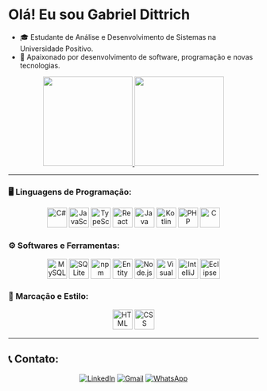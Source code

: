 # Olá! Eu sou Gabriel Dittrich

- 🎓 Estudante de Análise e Desenvolvimento de Sistemas na Universidade Positivo.
- 🚀 Apaixonado por desenvolvimento de software, programação e novas tecnologias.

<div align="center">
    <a href="https://github.com/gabrieldittrich">
        <img height="180em" src="https://github-readme-stats.vercel.app/api?username=gabrieldittrich&show_icons=true&theme=radical&locale=pt-br&hide=issues" />
    </a>
    <a href="https://github.com/gabrieldittrich">
        <img height="180em" src="https://github-readme-stats.vercel.app/api/top-langs/?username=gabrieldittrich&layout=compact&locale=pt-br&theme=radical" />
    </a>
</div>

---

### 🖥️ Linguagens de Programação:

<p align="center">
    <a href="#"><img src="https://cdn.jsdelivr.net/gh/devicons/devicon/icons/csharp/csharp-original.svg" title="C#" alt="C#" width="40" height="40"/></a>
    <a href="#"><img src="https://cdn.jsdelivr.net/gh/devicons/devicon/icons/javascript/javascript-original.svg" title="JavaScript" alt="JavaScript" width="40" height="40"/></a>
    <a href="#"><img src="https://cdn.jsdelivr.net/gh/devicons/devicon/icons/typescript/typescript-original.svg" title="TypeScript" alt="TypeScript" width="40" height="40" /></a>
    <a href="#"><img src="https://cdn.jsdelivr.net/gh/devicons/devicon/icons/react/react-original.svg" title="React" alt="React" width="40" height="40"/></a>
    <a href="#"><img src="https://cdn.jsdelivr.net/gh/devicons/devicon/icons/java/java-original.svg" title="Java" alt="Java" width="40" height="40"/></a>
    <a href="#"><img src="https://cdn.jsdelivr.net/gh/devicons/devicon/icons/kotlin/kotlin-original.svg" title="Kotlin" alt="Kotlin" width="40" height="40"/></a>
    <a href="#"><img src="https://cdn.jsdelivr.net/gh/devicons/devicon/icons/php/php-original.svg" title="PHP" alt="PHP" width="40" height="40"/></a>
    <a href="#"><img src="https://cdn.jsdelivr.net/gh/devicons/devicon/icons/c/c-original.svg" title="C" alt="C" width="40" height="40"/></a>
</p>

### ⚙️ Softwares e Ferramentas:

<p align="center">
    <a href="#"><img src="https://cdn.jsdelivr.net/gh/devicons/devicon/icons/mysql/mysql-original.svg" title="MySQL" alt="MySQL" width="40" height="40" /></a>
    <a href="#"><img src="https://cdn.jsdelivr.net/gh/devicons/devicon/icons/sqlite/sqlite-original.svg" title="SQLite" alt="SQLite" width="40" height="40" /></a>
    <a href="#"><img src="https://cdn.jsdelivr.net/gh/devicons/devicon/icons/npm/npm-original-wordmark.svg" title="npm" alt="npm" width="40" height="40" /></a>
    <a href="#"><img src="https://cdn.jsdelivr.net/gh/devicons/devicon/icons/dot-net/dot-net-original.svg" title="Entity Framework" alt="Entity Framework" width="40" height="40"/></a>
    <a href="#"><img src="https://cdn.jsdelivr.net/gh/devicons/devicon/icons/nodejs/nodejs-original.svg" title="Node.js" alt="Node.js" width="40" height="40" /></a>
    <a href="#"><img src="https://cdn.jsdelivr.net/gh/devicons/devicon/icons/vscode/vscode-original.svg" title="Visual Studio Code" alt="Visual Studio Code" width="40" height="40" /></a>
    <a href="#"><img src="https://cdn.jsdelivr.net/gh/devicons/devicon/icons/intellij/intellij-original.svg" title="IntelliJ IDEA" alt="IntelliJ IDEA" width="40" height="40" /></a>
    <a href="#"><img src="https://cdn.jsdelivr.net/gh/devicons/devicon/icons/eclipse/eclipse-original.svg" title="Eclipse" alt="Eclipse" width="40" height="40" /></a>
</p>

### 🎨 Marcação e Estilo:

<p align="center">
    <a href="#"><img src="https://cdn.jsdelivr.net/gh/devicons/devicon/icons/html5/html5-original.svg" title="HTML" alt="HTML" width="40" height="40"/></a>
    <a href="#"><img src="https://cdn.jsdelivr.net/gh/devicons/devicon/icons/css3/css3-original.svg" title="CSS" alt="CSS" width="40" height="40"/></a>
</p>

---

## 📞 Contato:

<p align="center">
    <a href="https://www.linkedin.com/in/gabriel-dittrich/?locale=pt_BR" target="_blank"><img src="https://img.shields.io/badge/LinkedIn-0077B5?style=for-the-badge&logo=linkedin&logoColor=white" alt="LinkedIn" /></a>
    <a href="mailto:gdittrchcj@gmail.com"><img src="https://img.shields.io/badge/Gmail-D14836?style=for-the-badge&logo=gmail&logoColor=white" alt="Gmail" /></a> 
    <a href="https://wa.me/5541996972323"><img src="https://img.shields.io/badge/WhatsApp-25D366?style=for-the-badge&logo=whatsapp&logoColor=white" alt="WhatsApp" /></a>
</p>
